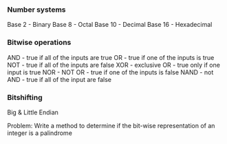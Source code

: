 ### Number systems

Base 2 - Binary
Base 8 - Octal
Base 10 - Decimal
Base 16 - Hexadecimal

### Bitwise operations

AND - true if all of the inputs are true
OR - true if one of the inputs is true
NOT - true if all of the inputs are false
XOR - exclusive OR - true only if one input is true
NOR - NOT OR - true if one of the inputs is false
NAND - not AND - true if all of the input are false

### Bitshifting

Big & Little Endian

Problem:
Write a method to determine if the bit-wise representation of an integer is a palindrome
